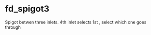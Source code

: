 # fd_spigot3 



 

 

Spigot betwen three inlets. 4th inlet selects 1st ,
select which one goes through


 
